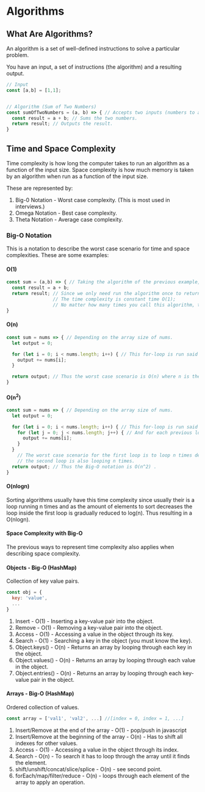 # Algorithms
## What Are Algorithms?
An algorithm is a set of well-defined instructions to solve a particular problem.

You have an input, a set of instructions (the algorithm) and a resulting output.
``` js
// Input
const [a,b] = [1,1];


// Algorithm (Sum of Two Numbers)
const sumOfTwoNumbers = (a, b) => { // Accepts two inputs (numbers to add).
  const result = a + b; // Sums the two numbers.
  return result; // Outputs the result.
}
```

## Time and Space Complexity
Time complexity is how long the computer takes to run an algorithm as a function of the input size.
Space complexity is how much memory is taken by an algorithm when run as a function of the input size.

These are represented by:
1. Big-0 Notation - Worst case complexity. (This is most used in interviews.)
2. Omega Notation - Best case complexity.
3. Theta Notation - Average case complexity.

### Big-O Notation
This is a notation to describe the worst case scenario for time and space complexities.
These are some examples:
#### O(1)
```js
const sum = (a,b) => { // Taking the algorithm of the previous example,
  const result = a + b;
  return result; // Since we only need run the algorithm once to return the output
                 // The time complexity is constant time O(1);
                 // No matter how many times you call this algorithm, this will run in O(n)
}
```

#### O(n)
```js
const sum = nums => { // Depending on the array size of nums.
  let output = 0;

  for (let i = 0; i < nums.length; i++) { // This for-loop is run said amount of times.
    output += nums[i];
  }

  return output; // Thus the worst case scenario is O(n) where n is the size of the array.
}
```

#### O(n<sup>2</sup>)
```js
const sum = nums => { // Depending on the array size of nums.
  let output = 0;

  for (let i = 0; i < nums.length; i++) { // This for-loop is run said amount of times.
    for (let j = 0; j < nums.length; j++) { // And for each previous loop, this for-loop is run the same amount of times.
      output += nums[i];
    }
  }
    // The worst case scenario for the first loop is to loop n times depending on the array size and for each of these loops
    // the second loop is also looping n times.
  return output; // Thus the Big-O notation is O(n^2) .
}
```

#### O(nlogn)
Sorting algorithms usually have this time complexity since usually their is a loop running n times and as the amount
of elements to sort decreases the loop inside the first loop is gradually reduced to log(n). Thus resulting in a
O(nlogn).

#### Space Complexity with Big-O
The previous ways to represent time complexity also applies when describing space complexity.

#### Objects - Big-O (HashMap)
Collection of key value pairs.
```js
const obj = {
  key: 'value',
  ...
}
```

1. Insert - O(1) - Inserting a key-value pair into the object.
2. Remove - O(1) - Removing a key-value pair into the object.
3. Access - O(1) - Accessing a value in the object through its key.
4. Search - O(1) - Searching a key in the object (you must know the key).
5. Object.keys() - O(n) - Returns an array by looping through each key in the object.
6. Object.values() - O(n) - Returns an array by looping through each value in the object.
7. Object.entries() - O(n) - Returns an array by looping through each key-value pair in the object.

#### Arrays - Big-O (HashMap)
Ordered collection of values.
```js
const array = ['val1', 'val2', ...] //[index = 0, index = 1, ...]
```

1. Insert/Remove at the end of the array - O(1) - pop/push in javascript
2. Insert/Remove at the beginning of the array - O(n) - Has to shift all indexes for other values.
3. Access - O(1) - Accessing a value in the object through its index.
4. Search - O(n) - To search it has to loop through the array until it finds the element.
5. shift/unshift/concat/slice/splice - O(n) - see second point.
6. forEach/map/filter/reduce - O(n) - loops through each element of the array to apply an operation.
